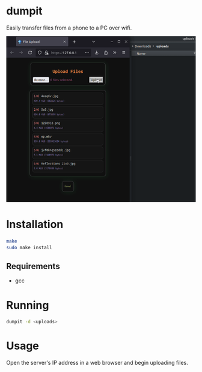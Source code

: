 # dumpit

Easily transfer files from a phone to a PC over wifi.

![preview](preview/preview.gif)

# Installation
```sh
make
sudo make install
```

## Requirements
* gcc

# Running
```sh
dumpit -d <uploads>
```

# Usage
Open the server's IP address in a web browser and begin uploading files.
